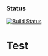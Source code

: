 ### Status
[![Build Status](https://travis-ci.org/paprickar/ifconfig.svg?branch=master)](https://travis-ci.org/paprickar/ifconfig)
# Test
